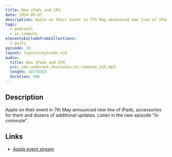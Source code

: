 ```yaml
---
title: New iPads and CPU
date: 2024-05-07
description: Apple on their event in 7th May announced new line of iPads, accessories for them and dozens of additional updates. Listen in the new episode "In commute".
tags:
  - podcasts
  - in_commute
eleventyExcludeFromCollections:
  - posts
episode: 15
layout: layouts/episode.njk
audio:
  title: New iPads and CPU
  src: cdn.underoot.dev/audio/in_commute_e15.mp3
  length: 10770353
  duration: 446
---
```

## Description
Apple on their event in 7th May announced new line of iPads, accessories for them and dozens of additional updates. Listen in the new episode "In commute".

## Links
- <a href="https://www.youtube.com/watch?v=f1J38FlDKxo" target="_blank">Apple event stream</a>
